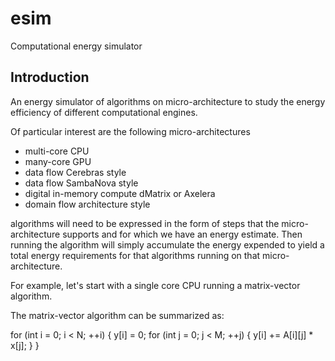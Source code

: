 # esim
Computational energy simulator

## Introduction

  An energy simulator of algorithms on micro-architecture to study the energy efficiency 
of different computational engines.

Of particular interest are the following micro-architectures

- multi-core CPU
- many-core GPU
- data flow Cerebras style
- data flow SambaNova style
- digital in-memory compute dMatrix or Axelera
- domain flow architecture style

algorithms will need to be expressed in the form of steps that the micro-architecture supports and
for which we have an energy estimate. Then running the algorithm will simply accumulate the energy
expended to yield a total energy requirements for that algorithms running on that micro-architecture.

For example, let's start with a single core CPU running a matrix-vector algorithm.

The matrix-vector algorithm can be summarized as:

for (int i = 0; i < N; ++i) {
   y[i] = 0;
   for (int j = 0; j < M; ++j) {
       y[i] += A[i][j] * x[j];
   }
}
